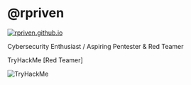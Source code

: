 # **@rpriven**

<div id="badges">
  <a href="https://rpriven.github.io">
    <img src="https://img.shields.io/tokei/lines/github/rpriven/rpriven.github.io" alt="rpriven.github.io"/>
  </a>
</div>
  
Cybersecurity Enthusiast / Aspiring Pentester & Red Teamer

TryHackMe [Red Teamer]

<img src="https://tryhackme-badges.s3.amazonaws.com/djedi.riven.png" alt="TryHackMe">
